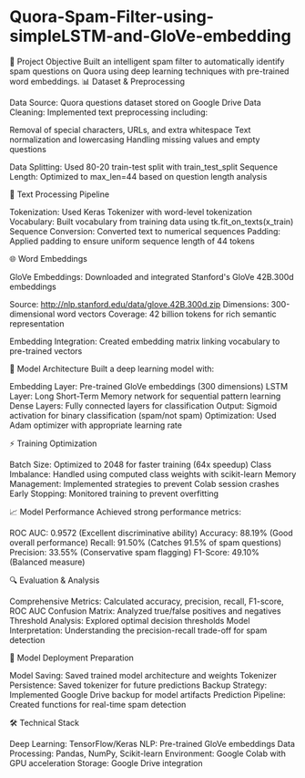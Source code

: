 # Quora-Spam-Filter-using-simpleLSTM-and-GloVe-embedding
🎯 Project Objective
Built an intelligent spam filter to automatically identify spam questions on Quora using deep learning techniques with pre-trained word embeddings.
📊 Dataset & Preprocessing

Data Source: Quora questions dataset stored on Google Drive
Data Cleaning: Implemented text preprocessing including:

Removal of special characters, URLs, and extra whitespace
Text normalization and lowercasing
Handling missing values and empty questions


Data Splitting: Used 80-20 train-test split with train_test_split
Sequence Length: Optimized to max_len=44 based on question length analysis

🔧 Text Processing Pipeline

Tokenization: Used Keras Tokenizer with word-level tokenization
Vocabulary: Built vocabulary from training data using tk.fit_on_texts(x_train)
Sequence Conversion: Converted text to numerical sequences
Padding: Applied padding to ensure uniform sequence length of 44 tokens

🌐 Word Embeddings

GloVe Embeddings: Downloaded and integrated Stanford's GloVe 42B.300d embeddings

Source: http://nlp.stanford.edu/data/glove.42B.300d.zip
Dimensions: 300-dimensional word vectors
Coverage: 42 billion tokens for rich semantic representation


Embedding Integration: Created embedding matrix linking vocabulary to pre-trained vectors

🧠 Model Architecture
Built a deep learning model with:

Embedding Layer: Pre-trained GloVe embeddings (300 dimensions)
LSTM Layer: Long Short-Term Memory network for sequential pattern learning
Dense Layers: Fully connected layers for classification
Output: Sigmoid activation for binary classification (spam/not spam)
Optimization: Used Adam optimizer with appropriate learning rate

⚡ Training Optimization

Batch Size: Optimized to 2048 for faster training (64x speedup)
Class Imbalance: Handled using computed class weights with scikit-learn
Memory Management: Implemented strategies to prevent Colab session crashes
Early Stopping: Monitored training to prevent overfitting

📈 Model Performance
Achieved strong performance metrics:

ROC AUC: 0.9572 (Excellent discriminative ability)
Accuracy: 88.19% (Good overall performance)
Recall: 91.50% (Catches 91.5% of spam questions)
Precision: 33.55% (Conservative spam flagging)
F1-Score: 49.10% (Balanced measure)

🔍 Evaluation & Analysis

Comprehensive Metrics: Calculated accuracy, precision, recall, F1-score, ROC AUC
Confusion Matrix: Analyzed true/false positives and negatives
Threshold Analysis: Explored optimal decision thresholds
Model Interpretation: Understanding the precision-recall trade-off for spam detection

💾 Model Deployment Preparation

Model Saving: Saved trained model architecture and weights
Tokenizer Persistence: Saved tokenizer for future predictions
Backup Strategy: Implemented Google Drive backup for model artifacts
Prediction Pipeline: Created functions for real-time spam detection

🛠 Technical Stack

Deep Learning: TensorFlow/Keras
NLP: Pre-trained GloVe embeddings
Data Processing: Pandas, NumPy, Scikit-learn
Environment: Google Colab with GPU acceleration
Storage: Google Drive integration
